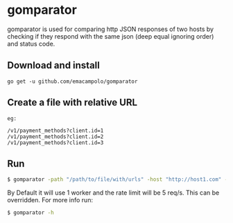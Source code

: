 # gomparator 

gomparator is used for comparing http JSON responses of two hosts by checking if they respond with the same json (deep equal ignoring order) and status code.

## Download and install

    go get -u github.com/emacampolo/gomparator

## Create a file with relative URL 

    eg:
    
    /v1/payment_methods?client.id=1
    /v1/payment_methods?client.id=2
    /v1/payment_methods?client.id=3
    
## Run

```sh
$ gomparator -path "/path/to/file/with/urls" -host "http://host1.com" -host "http://host2.com" -headers "X-Auth-Token: abc"
```

By Default it will use 1 worker and the rate limit will be 5 req/s. This can be overridden. For more info run:

```sh
$ gomparator -h
```
